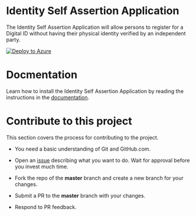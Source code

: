 # Identity Self Assertion Application

The Identity Self Assertion Application will allow persons to register for a Digital ID without having their physical identity verified by an independent party.

[![Deploy to Azure](https://aka.ms/deploytoazurebutton)](https://portal.azure.com/#create/Microsoft.Template/uri/https%3A%2F%2Fraw.githubusercontent.com%2Frcl-identity%2FRCL.Core.Identity.SelfAssertion%2Fmaster%2Fazuredeploy.json)

# Docmentation

Learn how to install the Identity Self Assertion Application by reading the instructions in the [documentation](https://identity.docs.rclapp.com/getstarted.html).

# Contribute to this project

This section covers the process for contributing to the project.

- You need a basic understanding of Git and GitHub.com.

- Open an [issue](https://github.com/rcl-identity/RCL.Core.Identity.SelfAssertion/issues) describing what you want to do. Wait for approval before you invest much time.

- Fork the repo of the **master** branch and create a new branch for your changes.

- Submit a PR to the **master** branch with your changes.

- Respond to PR feedback.
